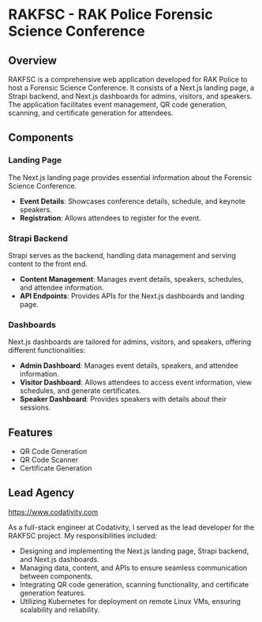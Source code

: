 # RAKFSC - RAK Police Forensic Science Conference

## Overview

RAKFSC is a comprehensive web application developed for RAK Police to host a Forensic Science Conference. It consists of a Next.js landing page, a Strapi backend, and Next.js dashboards for admins, visitors, and speakers. The application facilitates event management, QR code generation, scanning, and certificate generation for attendees.

## Components

### Landing Page

The Next.js landing page provides essential information about the Forensic Science Conference.

- **Event Details**: Showcases conference details, schedule, and keynote speakers.
- **Registration**: Allows attendees to register for the event.

### Strapi Backend

Strapi serves as the backend, handling data management and serving content to the front end.

- **Content Management**: Manages event details, speakers, schedules, and attendee information.
- **API Endpoints**: Provides APIs for the Next.js dashboards and landing page.

### Dashboards

Next.js dashboards are tailored for admins, visitors, and speakers, offering different functionalities:

- **Admin Dashboard**: Manages event details, speakers, and attendee information.
- **Visitor Dashboard**: Allows attendees to access event information, view schedules, and generate certificates.
- **Speaker Dashboard**: Provides speakers with details about their sessions.

## Features

- QR Code Generation
- QR Code Scanner
- Certificate Generation

## Lead Agency

https://www.codativity.com

As a full-stack engineer at Codativity, I served as the lead developer for the RAKFSC project. My responsibilities included:

- Designing and implementing the Next.js landing page, Strapi backend, and Next.js dashboards.
- Managing data, content, and APIs to ensure seamless communication between components.
- Integrating QR code generation, scanning functionality, and certificate generation features.
- Utilizing Kubernetes for deployment on remote Linux VMs, ensuring scalability and reliability.
